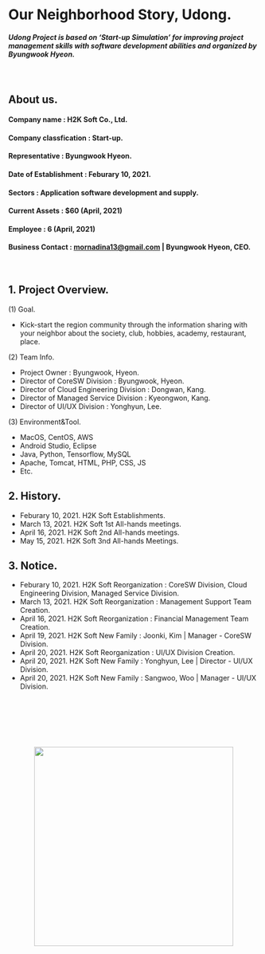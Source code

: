# Our Neighborhood Story, Udong.
##### Udong Project is based on ‘Start-up Simulation’ for improving project management skills with software development abilities and organized by Byungwook Hyeon.
<br>

## About us.
#### Company name : H2K Soft Co., Ltd.
#### Company classfication : Start-up.
#### Representative : Byungwook Hyeon.
#### Date of Establishment : Feburary 10, 2021.
#### Sectors : Application software development and supply.
#### Current Assets : $60 (April, 2021)
#### Employee : 6 (April, 2021)
#### Business Contact : mornadina13@gmail.com | Byungwook Hyeon, CEO.
<br>

## 1. Project Overview.
(1) Goal.
- Kick-start the region community through the information sharing with your neighbor about the society, club, hobbies, academy, restaurant, place.

(2) Team Info.
- Project Owner : Byungwook, Hyeon.
- Director of CoreSW Division : Byungwook, Hyeon.
- Director of Cloud Engineering Division : Dongwan, Kang.
- Director of Managed Service Division : Kyeongwon, Kang.
- Director of UI/UX Division : Yonghyun, Lee.

(3) Environment&Tool.
- MacOS, CentOS, AWS
- Android Studio, Eclipse
- Java, Python, Tensorflow, MySQL
- Apache, Tomcat, HTML, PHP, CSS, JS
- Etc.

## 2. History.
- Feburary 10, 2021. H2K Soft Establishments.
- March 13, 2021. H2K Soft 1st All-hands meetings.
- April 16, 2021. H2K Soft 2nd All-hands meetings.
- May 15, 2021. H2K Soft 3nd All-hands Meetings.

## 3. Notice.
- Feburary 10, 2021. H2K Soft Reorganization : CoreSW Division, Cloud Engineering Division, Managed Service Division.
- March 13, 2021. H2K Soft Reorganization : Management Support Team Creation.
- April 16, 2021. H2K Soft Reorganization : Financial Management Team Creation.
- April 19, 2021. H2K Soft New Family : Joonki, Kim | Manager - CoreSW Division.
- April 20, 2021. H2K Soft Reorganization : UI/UX Division Creation.
- April 20, 2021. H2K Soft New Family : Yonghyun, Lee | Director - UI/UX Division.
- April 20, 2021. H2K Soft New Family : Sangwoo, Woo | Manager - UI/UX Division.


<br><br><br><br><br>
<p align="center"><img src="https://github.com/mornadina13/Udong/blob/main/CI/CI.png" witdh="700" height="400" /></p>
